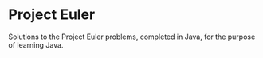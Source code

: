 # Project Euler

Solutions to the Project Euler problems, completed in Java, for the purpose of learning Java.
